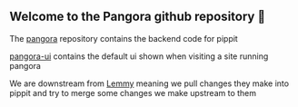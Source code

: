 ## Welcome to the Pangora github repository 👋

The [pangora](https://github.com/PangoraWeb/pangora) repository contains the backend code for pippit

[pangora-ui](https://github.com/PangoraWeb/pangora-ui) contains the default ui shown when visiting a site running pangora

We are downstream from [Lemmy](https://github.com/LemmyNet) meaning we pull changes they make into pippit and try to merge some changes we make upstream to them
